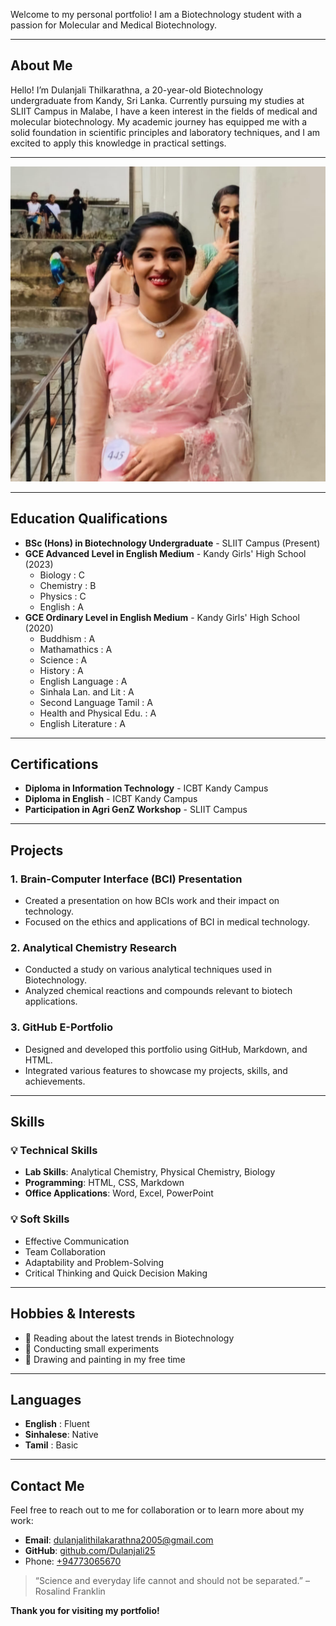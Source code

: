Welcome to my personal portfolio! I am a Biotechnology student with a passion for Molecular and Medical Biotechnology.

---

## **About Me**
Hello! I’m Dulanjali Thilkarathna, a 20-year-old Biotechnology undergraduate from Kandy, Sri Lanka. Currently pursuing my studies at SLIIT Campus in Malabe, I have a keen interest in the fields of medical and molecular biotechnology. My academic journey has equipped me with a solid foundation in scientific principles and laboratory techniques, and I am excited to apply this knowledge in practical settings.

---

![My Bio Image](https://github.com/Dulanjali25/Dulanjali25.github.io/blob/main/WhatsApp%20Image%202024-09-28%20at%2020.10.15_43458e61.jpg?raw=true)

---

## **Education Qualifications**

- **BSc (Hons) in Biotechnology Undergraduate** - SLIIT Campus (Present)
- **GCE Advanced Level in English Medium** - Kandy Girls' High School (2023)
  - Biology   : C
  - Chemistry : B
  - Physics   : C
  - English   : A
- **GCE Ordinary Level in English Medium** - Kandy Girls' High School (2020)
  - Buddhism                 : A
  - Mathamathics             : A
  - Science                  : A
  - History                  : A
  - English Language         : A
  - Sinhala Lan. and Lit     : A
  - Second Language Tamil    : A
  - Health and Physical Edu. : A
  - English Literature       : A

---

## **Certifications**

- **Diploma in Information Technology** - ICBT Kandy Campus
- **Diploma in English** - ICBT Kandy Campus
- **Participation in Agri GenZ Workshop** - SLIIT Campus

---

## **Projects**

### 1. **Brain-Computer Interface (BCI) Presentation**
- Created a presentation on how BCIs work and their impact on technology.
- Focused on the ethics and applications of BCI in medical technology.

### 2. **Analytical Chemistry Research**
- Conducted a study on various analytical techniques used in Biotechnology.
- Analyzed chemical reactions and compounds relevant to biotech applications.

### 3. **GitHub E-Portfolio**
- Designed and developed this portfolio using GitHub, Markdown, and HTML.
- Integrated various features to showcase my projects, skills, and achievements.

---

## **Skills**

### 💡 Technical Skills
- **Lab Skills**: Analytical Chemistry, Physical Chemistry, Biology
- **Programming**: HTML, CSS, Markdown
- **Office Applications**: Word, Excel, PowerPoint

### 💡 Soft Skills
- Effective Communication
- Team Collaboration
- Adaptability and Problem-Solving
- Critical Thinking and Quick Decision Making

---

## **Hobbies & Interests**

- 📖 Reading about the latest trends in Biotechnology
- 🧬 Conducting small experiments
- 🎨 Drawing and painting in my free time

---

## **Languages**

- **English**  : Fluent
- **Sinhalese**: Native
- **Tamil**    : Basic

---

## **Contact Me**

Feel free to reach out to me for collaboration or to learn more about my work:

- **Email**: [dulanjalithilakarathna2005@gmail.com](mailto:dulanjalithilakarathna2005@gmail.com)
- **GitHub**: [github.com/Dulanjali25](https://github.com/Dulanjali25)
- Phone: [+94773065670](tel:+94773065670)


> “Science and everyday life cannot and should not be separated.” – Rosalind Franklin

**Thank you for visiting my portfolio!**
